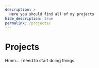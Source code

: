 ```yaml
---
description: >
  Here you should find all of my projects
hide_description: true
permalink: /projects/
---
```


# Projects
Hmm...
I need to start doing things
